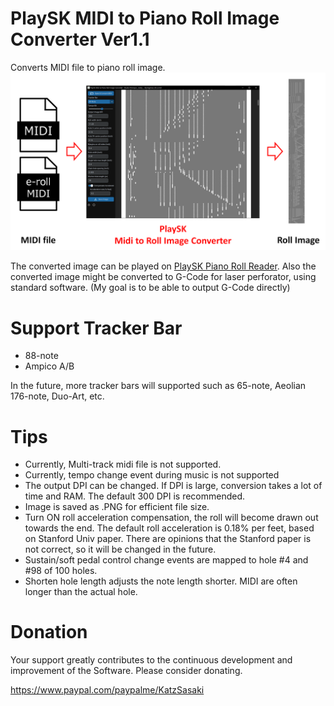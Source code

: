 # PlaySK MIDI to Piano Roll Image Converter Ver1.1

Converts MIDI file to piano roll image.
![Overall System](System_Overview.png)

The converted image can be played on [PlaySK Piano Roll Reader](https://github.com/nai-kon/PlaySK-Piano-Roll-Reader).
Also the converted image might be converted to G-Code for laser perforator, using standard software. (My goal is to be able to output G-Code directly)


# Support Tracker Bar

* 88-note
* Ampico A/B

In the future, more tracker bars will supported such as 65-note, Aeolian 176-note, Duo-Art, etc.

# Tips

* Currently, Multi-track midi file is not supported.
* Currently, tempo change event during music is not supported
* The output DPI can be changed. If DPI is large, conversion takes a lot of time and RAM. The default 300 DPI is recommended.
* Image is saved as .PNG for efficient file size.
* Turn ON roll acceleration compensation, the roll will become drawn out towards the end. The default roll acceleration is 0.18% per feet, based on Stanford Univ paper. There are opinions that the Stanford paper is not correct, so it will be changed in the future.
* Sustain/soft pedal control change events are mapped to hole #4 and #98 of 100 holes.
* Shorten hole length adjusts the note length shorter. MIDI are often longer than the actual hole.

# Donation

Your support greatly contributes to the continuous development and improvement of the Software. Please consider donating.

https://www.paypal.com/paypalme/KatzSasaki
